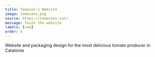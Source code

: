```yaml
---
title: Tomacon's Website
image: tomacons.png
source: https://tomacons.cat/
message: Taste the website
labels: [vue]
order: 5
---
```


Website and packaging design for the most delicious tomato producer in Catalonia
